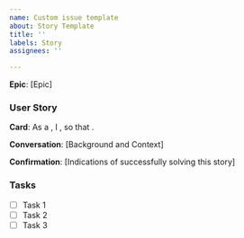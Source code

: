```yaml
---
name: Custom issue template
about: Story Template
title: ''
labels: Story
assignees: ''

---
```


**Epic**: [Epic]

### User Story

**Card**: As a , I , so that .

**Conversation**: [Background and Context]

**Confirmation**: [Indications of successfully solving this story]

### Tasks

- [ ] Task 1
- [ ] Task 2
- [ ] Task 3
